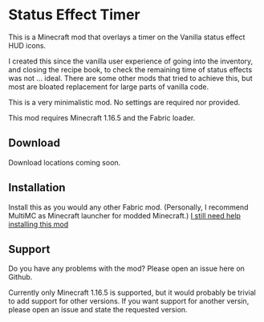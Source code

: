 # Status Effect Timer

This is a Minecraft mod that overlays a timer on the Vanilla status effect HUD icons.

I created this since the vanilla user experience of going into the inventory, and closing the recipe book, to check the remaining time of status effects was not ... ideal.
There are some other mods that tried to achieve this, but most are bloated replacement for large parts of vanilla code. 

This is a very minimalistic mod. No settings are required nor provided.

This mod requires Minecraft 1.16.5 and the Fabric loader.

## Download

Download locations coming soon.

## Installation

Install this as you would any other Fabric mod. (Personally, I recommend MultiMC as Minecraft launcher for modded Minecraft.)
[I still need help installing this mod](https://lmgtfy.app/?q=how+to+install+minecraft+fabric+mods)

## Support

Do you have any problems with the mod? Please open an issue here on Github.

Currently only Minecraft 1.16.5 is supported, but it would probably be trivial to add support for other versions. 
If you want support for another versin, please open an issue and state the requested version.
